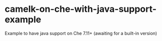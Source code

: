 # camelk-on-che-with-java-support-example
Example to have java support on Che 7.11+ (awaiting for a built-in version)
